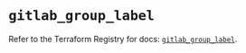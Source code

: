 # `gitlab_group_label`

Refer to the Terraform Registry for docs: [`gitlab_group_label`](https://registry.terraform.io/providers/gitlabhq/gitlab/17.5.0/docs/resources/group_label).
